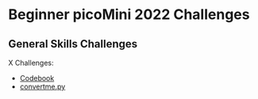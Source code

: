 # Beginner picoMini 2022 Challenges

## General Skills Challenges

X Challenges:
- [Codebook](General_Skills/Codebook.md)
- [convertme.py](General_Skills/convertme.py.md)
